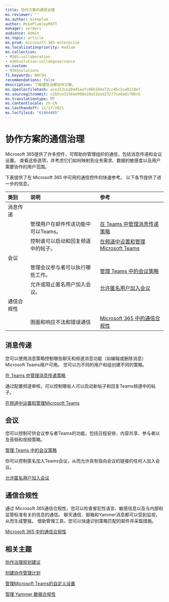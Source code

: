 ```yaml
---
title: 协作方案的通信治理
ms.reviewer: ''
ms.author: mikeplum
author: MikePlumleyMSFT
manager: serdars
audience: Admin
ms.topic: article
ms.prod: microsoft-365-enterprise
ms.localizationpriority: medium
ms.collection:
- M365-collaboration
- m365solution-collabgovernance
ms.custom:
- M365solutions
f1.keywords: NOCSH
recommendations: false
description: 了解通信治理协作方案。
ms.openlocfilehash: ace313ce20445aafc06b184a72cc45c2ce0118ef
ms.sourcegitcommit: c2b5ce3150ae998e18a51bad23277cedad1f06c6
ms.translationtype: MT
ms.contentlocale: zh-CN
ms.lasthandoff: 11/17/2021
ms.locfileid: "61064495"
---
```

# <a name="communications-governance-for-collaboration-scenarios"></a>协作方案的通信治理

Microsoft 365提供了许多控件，可帮助你管理组织的通信，包括消息传递和会议设置。 查看这些选项，并考虑它们如何映射到业务需求、数据的敏感度以及用户需要协作的用户范围。

下表提供了在 Microsoft 365 中可用的通信控件的快速参考。 以下各节提供了进一步的信息。

|类别|说明|参考|
|:-------|:----------|:--------|
|消息传递|||
||管理用户在邮件传送功能中可以Teams。|[在 Teams 中管理消息传递策略](/microsoftteams/messaging-policies-in-teams)|
||控制谁可以启动和回复频道中的帖子。|[在频道中设置和管理Microsoft Teams](/microsoftteams/manage-channel-moderation-in-teams)|
|会议|||
||管理会议参与者可以执行哪些工作。|[管理 Teams 中的会议策略](/microsoftteams/meeting-policies-in-teams)|
||允许或阻止匿名用户加入会议。|[允许匿名用户加入会议](/microsoftteams/meeting-settings-in-teams#allow-anonymous-users-to-join-meetings)|
|通信合规性|||
||图面和响应不法和错误通信|[Microsoft 365 中的通信合规性](../compliance/communication-compliance.md)|

## <a name="messaging"></a>消息传递

您可以使用消息策略控制哪些聊天和频道消息功能（如编辑或删除消息）Microsoft Teams用户可用。 您可以为不同的用户和组创建不同的策略。

[在 Teams 中管理消息传递策略](/microsoftteams/messaging-policies-in-teams)

通过配置频道审核，可以控制哪些人可以启动新帖子和回复Teams频道中的帖子。

[在频道中设置和管理Microsoft Teams](/microsoftteams/manage-channel-moderation-in-teams)

## <a name="meetings"></a>会议

您可以控制可供会议参与者Teams的功能，包括日程安排、内容共享、参与者以及音频和视频策略。

[管理 Teams 中的会议策略](/microsoftteams/meeting-policies-in-teams)

你可以控制匿名加入Teams会议，从而允许具有指向会议的链接的任何人加入会议。

[允许匿名用户加入会议](/microsoftteams/meeting-settings-in-teams#allow-anonymous-users-to-join-meetings)


## <a name="communication-compliance"></a>通信合规性

通过 Microsoft 365通信合规性，您可以检查冒犯性语言、敏感信息以及与内部和监管标准有关的信息的通信。 聊天通信、邮箱和Yammer消息都可以受到监视，从而生成警报。 借助管理工具，您可以快速识别策略匹配的邮件并采取措施。

[Microsoft 365 中的通信合规性](../compliance/communication-compliance.md)

## <a name="related-topics"></a>相关主题

[协作治理规划建议](collaboration-governance-overview.md#collaboration-governance-planning-recommendations)

[创建协作管理计划](collaboration-governance-first.md)

[管理Microsoft Teams的自定义设置](/microsoftteams/enable-features-office-365)

[管理 Yammer 数据合规性](/yammer/manage-security-and-compliance/manage-data-compliance)